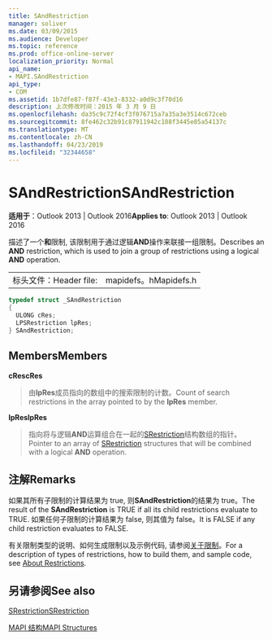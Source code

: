 ```yaml
---
title: SAndRestriction
manager: soliver
ms.date: 03/09/2015
ms.audience: Developer
ms.topic: reference
ms.prod: office-online-server
localization_priority: Normal
api_name:
- MAPI.SAndRestriction
api_type:
- COM
ms.assetid: 1b7dfe87-f87f-43e3-8332-a0d9c3f70d16
description: 上次修改时间：2015 年 3 月 9 日
ms.openlocfilehash: da35c9c72f4cf3f076715a7a35a3e3514c672ceb
ms.sourcegitcommit: 8fe462c32b91c87911942c188f3445e85a54137c
ms.translationtype: MT
ms.contentlocale: zh-CN
ms.lasthandoff: 04/23/2019
ms.locfileid: "32344658"
---
```

# <a name="sandrestriction"></a><span data-ttu-id="e9931-103">SAndRestriction</span><span class="sxs-lookup"><span data-stu-id="e9931-103">SAndRestriction</span></span>

  
  
<span data-ttu-id="e9931-104">**适用于**：Outlook 2013 | Outlook 2016</span><span class="sxs-lookup"><span data-stu-id="e9931-104">**Applies to**: Outlook 2013 | Outlook 2016</span></span> 
  
<span data-ttu-id="e9931-105">描述了一个**和**限制, 该限制用于通过逻辑**AND**操作来联接一组限制。</span><span class="sxs-lookup"><span data-stu-id="e9931-105">Describes an **AND** restriction, which is used to join a group of restrictions using a logical **AND** operation.</span></span> 
  
|||
|:-----|:-----|
|<span data-ttu-id="e9931-106">标头文件：</span><span class="sxs-lookup"><span data-stu-id="e9931-106">Header file:</span></span>  <br/> |<span data-ttu-id="e9931-107">mapidefs。h</span><span class="sxs-lookup"><span data-stu-id="e9931-107">Mapidefs.h</span></span>  <br/> |
   
```cpp
typedef struct _SAndRestriction
{
  ULONG cRes;
  LPSRestriction lpRes;
} SAndRestriction;

```

## <a name="members"></a><span data-ttu-id="e9931-108">Members</span><span class="sxs-lookup"><span data-stu-id="e9931-108">Members</span></span>

 <span data-ttu-id="e9931-109">**cRes**</span><span class="sxs-lookup"><span data-stu-id="e9931-109">**cRes**</span></span>
  
> <span data-ttu-id="e9931-110">由**lpRes**成员指向的数组中的搜索限制的计数。</span><span class="sxs-lookup"><span data-stu-id="e9931-110">Count of search restrictions in the array pointed to by the **lpRes** member.</span></span> 
    
 <span data-ttu-id="e9931-111">**lpRes**</span><span class="sxs-lookup"><span data-stu-id="e9931-111">**lpRes**</span></span>
  
> <span data-ttu-id="e9931-112">指向将与逻辑**AND**运算组合在一起的[SRestriction](srestriction.md)结构数组的指针。</span><span class="sxs-lookup"><span data-stu-id="e9931-112">Pointer to an array of [SRestriction](srestriction.md) structures that will be combined with a logical **AND** operation.</span></span> 
    
## <a name="remarks"></a><span data-ttu-id="e9931-113">注解</span><span class="sxs-lookup"><span data-stu-id="e9931-113">Remarks</span></span>

<span data-ttu-id="e9931-114">如果其所有子限制的计算结果为 true, 则**SAndRestriction**的结果为 true。</span><span class="sxs-lookup"><span data-stu-id="e9931-114">The result of the **SAndRestriction** is TRUE if all its child restrictions evaluate to TRUE.</span></span> <span data-ttu-id="e9931-115">如果任何子限制的计算结果为 false, 则其值为 false。</span><span class="sxs-lookup"><span data-stu-id="e9931-115">It is FALSE if any child restriction evaluates to FALSE.</span></span> 
  
<span data-ttu-id="e9931-116">有关限制类型的说明、如何生成限制以及示例代码, 请参阅[关于限制](about-restrictions.md)。</span><span class="sxs-lookup"><span data-stu-id="e9931-116">For a description of types of restrictions, how to build them, and sample code, see [About Restrictions](about-restrictions.md).</span></span>
  
## <a name="see-also"></a><span data-ttu-id="e9931-117">另请参阅</span><span class="sxs-lookup"><span data-stu-id="e9931-117">See also</span></span>



[<span data-ttu-id="e9931-118">SRestriction</span><span class="sxs-lookup"><span data-stu-id="e9931-118">SRestriction</span></span>](srestriction.md)


[<span data-ttu-id="e9931-119">MAPI 结构</span><span class="sxs-lookup"><span data-stu-id="e9931-119">MAPI Structures</span></span>](mapi-structures.md)

